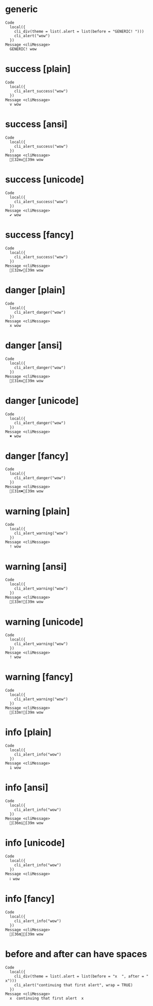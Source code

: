 # generic

    Code
      local({
        cli_div(theme = list(.alert = list(before = "GENERIC! ")))
        cli_alert("wow")
      })
    Message <cliMessage>
      GENERIC! wow

# success [plain]

    Code
      local({
        cli_alert_success("wow")
      })
    Message <cliMessage>
      v wow

# success [ansi]

    Code
      local({
        cli_alert_success("wow")
      })
    Message <cliMessage>
      [32mv[39m wow

# success [unicode]

    Code
      local({
        cli_alert_success("wow")
      })
    Message <cliMessage>
      ✔ wow

# success [fancy]

    Code
      local({
        cli_alert_success("wow")
      })
    Message <cliMessage>
      [32m✔[39m wow

# danger [plain]

    Code
      local({
        cli_alert_danger("wow")
      })
    Message <cliMessage>
      x wow

# danger [ansi]

    Code
      local({
        cli_alert_danger("wow")
      })
    Message <cliMessage>
      [31mx[39m wow

# danger [unicode]

    Code
      local({
        cli_alert_danger("wow")
      })
    Message <cliMessage>
      ✖ wow

# danger [fancy]

    Code
      local({
        cli_alert_danger("wow")
      })
    Message <cliMessage>
      [31m✖[39m wow

# warning [plain]

    Code
      local({
        cli_alert_warning("wow")
      })
    Message <cliMessage>
      ! wow

# warning [ansi]

    Code
      local({
        cli_alert_warning("wow")
      })
    Message <cliMessage>
      [33m![39m wow

# warning [unicode]

    Code
      local({
        cli_alert_warning("wow")
      })
    Message <cliMessage>
      ! wow

# warning [fancy]

    Code
      local({
        cli_alert_warning("wow")
      })
    Message <cliMessage>
      [33m![39m wow

# info [plain]

    Code
      local({
        cli_alert_info("wow")
      })
    Message <cliMessage>
      i wow

# info [ansi]

    Code
      local({
        cli_alert_info("wow")
      })
    Message <cliMessage>
      [36mi[39m wow

# info [unicode]

    Code
      local({
        cli_alert_info("wow")
      })
    Message <cliMessage>
      ℹ wow

# info [fancy]

    Code
      local({
        cli_alert_info("wow")
      })
    Message <cliMessage>
      [36mℹ[39m wow

# before and after can have spaces

    Code
      local({
        cli_div(theme = list(.alert = list(before = "x  ", after = "  x")))
        cli_alert("continuing that first alert", wrap = TRUE)
      })
    Message <cliMessage>
      x  continuing that first alert  x

